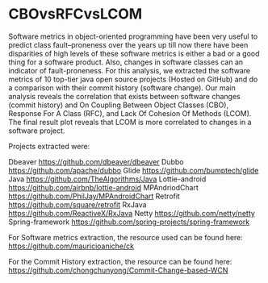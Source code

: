# CBOvsRFCvsLCOM

Software metrics in object-oriented programming have been very useful to predict class fault–proneness over the years up till now there have been disparities of high levels of these software metrics is either a bad or a good thing for a software product. Also, changes in software classes can an indicator of fault-proneness. For this analysis, we extracted the software metrics of 10 top-tier java open source projects (Hosted on GitHub) and do a comparison with their commit history (software change). Our main analysis reveals the correlation that exists between software changes (commit history) and On Coupling Between Object Classes (CBO), Response For A Class (RFC), and Lack Of Cohesion Of Methods (LCOM).  The final result plot reveals that LCOM is more correlated to changes in a software project.

Projects extracted were:

Dbeaver		https://github.com/dbeaver/dbeaver
Dubbo	https://github.com/apache/dubbo
Glide	https://github.com/bumptech/glide
Java	https://github.com/TheAlgorithms/Java
Lottie-android 	https://github.com/airbnb/lottie-android
MPAndriodChart	https://github.com/PhilJay/MPAndroidChart
Retrofit	https://github.com/square/retrofit
RxJava	https://github.com/ReactiveX/RxJava
Netty	https://github.com/netty/netty
Spring-framework	https://github.com/spring-projects/spring-framework

For Software metrics extraction, the resource used can be found here: https://github.com/mauricioaniche/ck

For the Commit History extraction, the resource can be found here: https://github.com/chongchunyong/Commit-Change-based-WCN
